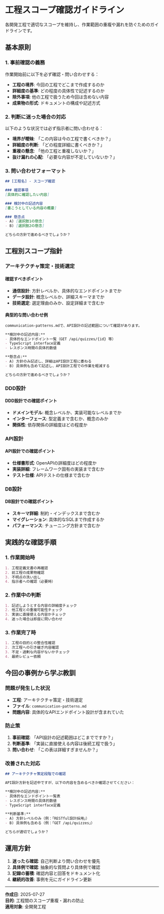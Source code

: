 # 工程スコープ確認ガイドライン

各開発工程で適切なスコープを維持し、作業範囲の重複や漏れを防ぐためのガイドラインです。

## 基本原則

### 1. 事前確認の義務

作業開始前に以下を必ず確認・問い合わせする：

- **工程の境界**: 今回の工程でどこまで作成するのか
- **詳細度の基準**: どの程度の具体性で記述するのか
- **除外事項**: 他の工程で扱うため今回は含めない内容
- **成果物の形式**: ドキュメントの構成や記述方式

### 2. 判断に迷った場合の対応

以下のような状況では必ず指示者に問い合わせる：

- **境界が曖昧**: 「この内容は今の工程で書くべきか？」
- **詳細度の判断**: 「どの程度詳細に書くべきか？」
- **重複の懸念**: 「他の工程と重複しないか？」
- **抜け漏れの心配**: 「必要な内容が不足していないか？」

### 3. 問い合わせフォーマット

```markdown
## [工程名] - スコープ確認

### 確認事項
[具体的に確認したい内容]

### 検討中の記述内容
[書こうとしている内容の概要]

### 懸念点
- A) [選択肢1の懸念]
- B) [選択肢2の懸念]

どちらの方針で進めるべきでしょうか？
```

## 工程別スコープ指針

### アーキテクチャ策定・技術選定

#### 確認すべきポイント

- **通信設計**: 方針レベルか、具体的なエンドポイントまでか
- **データ設計**: 概念レベルか、詳細スキーマまでか
- **技術選定**: 選定理由のみか、設定詳細まで含むか

#### 典型的な問い合わせ例

```markdown
communication-patterns.mdで、API設計の記述範囲について確認があります。

**検討中の記述内容:**
- 具体的なエンドポイント一覧（GET /api/quizzes/{id} 等）
- TypeScript interface定義
- レスポンス時間の具体的数値

**懸念点:**
- A) 方針のみ記述し、詳細はAPI設計工程に委ねる
- B) 具体例も含めて記述し、API設計工程での作業を軽減する

どちらの方針で進めるべきでしょうか？
```

### DDD設計

#### DDD設計での確認ポイント

- **ドメインモデル**: 概念レベルか、実装可能なレベルまでか
- **インターフェース**: 型定義まで含むか、概念のみか
- **関係性**: 依存関係の詳細度はどの程度か

### API設計

#### API設計での確認ポイント

- **仕様書形式**: OpenAPIの詳細度はどの程度か
- **実装詳細**: フレームワーク固有の実装まで含むか
- **テスト仕様**: APIテストの仕様まで含むか

### DB設計

#### DB設計での確認ポイント

- **スキーマ詳細**: 制約・インデックスまで含むか
- **マイグレーション**: 具体的なSQLまで作成するか
- **パフォーマンス**: チューニング方針まで含むか

## 実践的な確認手順

### 1. 作業開始時

```markdown
1. 工程定義文書の再確認
2. 前工程の成果物確認
3. 不明点の洗い出し
4. 指示者への確認（必要時）
```

### 2. 作業中の判断

```markdown
1. 記述しようとする内容の詳細度チェック
2. 他工程との重複可能性チェック
3. 実装に直接使える内容かチェック
4. 迷った場合は即座に問い合わせ
```

### 3. 作業完了時

```markdown
1. 工程の目的との整合性確認
2. 次工程への引き継ぎ内容確認
3. 不足・過剰な内容がないかチェック
4. 最終レビュー依頼
```

## 今回の事例から学ぶ教訓

### 問題が発生した状況

- **工程**: アーキテクチャ策定・技術選定
- **ファイル**: `communication-patterns.md`
- **問題内容**: 具体的なAPIエンドポイント設計が含まれていた

### 防止策

1. **事前確認**: 「API設計の記述範囲はどこまでですか？」
2. **判断基準**: 「実装に直接使える内容は後続工程で扱う」
3. **問い合わせ**: 「この表は詳細すぎませんか？」

### 改善された対応

```markdown
## アーキテクチャ策定段階での確認

API設計方針を記述中ですが、以下の内容を含めるべきか確認させてください：

**検討中の記述内容:**
- 具体的なエンドポイント一覧表
- レスポンス時間の具体的数値
- TypeScript interface定義

**判断基準:**
- A) 方針レベルのみ（例：「RESTful設計採用」）
- B) 具体例も含める（例：「GET /api/quizzes」）

どちらが適切でしょうか？
```

## 運用方針

1. **迷ったら確認**: 自己判断より問い合わせを優先
2. **具体例で確認**: 抽象的な質問より具体例で確認
3. **記録の蓄積**: 確認内容と回答をドキュメント化
4. **継続的改善**: 事例を元にガイドライン更新

---

**作成日**: 2025-07-27  
**目的**: 工程間のスコープ重複・漏れの防止  
**適用対象**: 全開発工程
